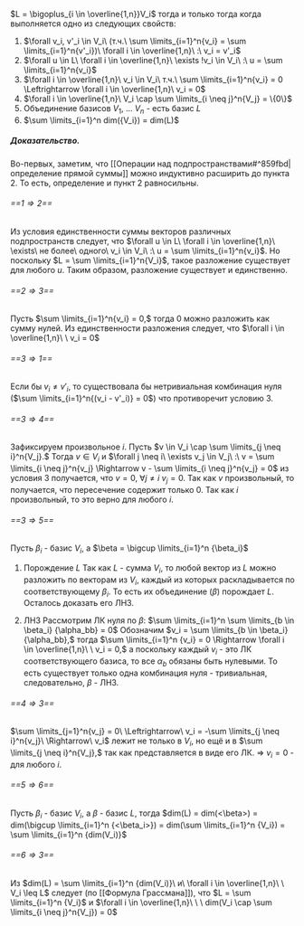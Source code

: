 $L = \bigoplus_{i \in \overline{1,n}}V_i$ тогда и только тогда когда выполняется одно из следующих свойств:
1. $\forall v_i, v'_i \in V_i\ (т.ч.\ \sum \limits_{i=1}^n{v_i} = \sum \limits_{i=1}^n{v'_i})\ \forall i \in \overline{1,n}\ :\ v_i = v'_i$
2. $\forall u \in L\ \forall i \in \overline{1,n}\ \exists !v_i \in V_i\ :\ u = \sum \limits_{i=1}^n{v_i}$
3. $\forall i \in \overline{1,n}\ v_i \in V_i\ т.ч.\ \sum \limits_{i=1}^n{v_i} = 0 \Leftrightarrow \forall i \in \overline{1,n}\ v_i = 0$
4. $\forall i \in \overline{1,n}\ V_i \cap \sum \limits_{i \neq j}^n{V_j} = \{0\}$
5. Объединение базисов $V_1,\ ...\ V_n$ - есть базис $L$
6. $\sum \limits_{i=1}^n dim({V_i}) = dim(L)$

##### Доказательство.

Во-первых, заметим, что [[Операции над подпространствами#^859fbd|определение прямой суммы]] можно индуктивно расширить до пункта 2. То есть, определение и пункт 2 равносильны.
###### ==$1 \Rightarrow 2$== 
Из условия единственности суммы векторов различных подпространств следует, что $\forall u \in L\ \forall i \in \overline{1,n}\ \exists\ не более\ одного\ v_i \in V_i\ :\ u = \sum \limits_{i=1}^n{v_i}$. Но поскольку $L = \sum \limits_{i=1}^n{V_i}$​, такое разложение существует для любого $u$. Таким образом, разложение существует и единственно.

###### ==$2 \Rightarrow 3$== 
Пусть $\sum \limits_{i=1}^n{v_i} = 0,$ тогда 0 можно разложить как сумму нулей. Из единственности разложения следует, что $\forall i \in \overline{1,n}\ \ v_i = 0$
###### ==$3 \Rightarrow 1$== 
Если бы $v_i \neq v'_i$, то существовала бы нетривиальная комбинация нуля ($\sum \limits_{i=1}^n{(v_i - v'_i)} = 0$) что противоречит условию 3.

###### ==$3 \Rightarrow 4$== 
Зафиксируем произвольное $i$. Пусть $v \in V_i \cap \sum \limits_{j \neq i}^n{V_j}.$ Тогда $v \in V_i$ и $\forall j \neq i\ \exists v_j \in V_j\ :\ v = \sum \limits_{i \neq j}^n{v_j} \Rightarrow v -  \sum \limits_{i \neq j}^n{v_j} = 0$ из условия 3 получается, что $v = 0,\ \forall j \neq i\ v_j = 0.$ Так как $v$ произвольный, то получается, что пересечение содержит только 0. Так как $i$ произвольный, то это верно для любого $i$.

###### ==$3 \Rightarrow 5$== 
Пусть $\beta_i$ - базис $V_i,$ а $\beta = \bigcup \limits_{i=1}^n {\beta_i}$
1. Порождение $L$
Так как $L$ - сумма $V_i,$ то любой вектор из $L$ можно разложить по векторам из $V_i,$ каждый из которых раскладывается по соответствующему $\beta_i.$ То есть их объединение ($\beta$) порождает $L.$
Осталось доказать его ЛНЗ.

2. ЛНЗ
Рассмотрим ЛК нуля по $\beta$: $\sum \limits_{i=1}^n \sum \limits_{b \in \beta_i} {\alpha_bb} = 0$ Обозначим $v_i = \sum \limits_{b \in \beta_i} {\alpha_bb},$ тогда $\sum \limits_{i=1}^n {v_i} = 0 \Rightarrow \forall i \in \overline{1,n}\ \ v_i = 0,$  а поскольку каждый $v_i$ - это ЛК соответствующего базиса, то все $\alpha_b$ обязаны быть нулевыми. То есть существует только одна комбинация нуля - тривиальная, следовательно, $\beta$ - ЛНЗ.

###### ==$4 \Rightarrow 3$== 
$\sum \limits_{j=1}^n{v_j} = 0\ \Leftrightarrow\ v_i = -\sum \limits_{j \neq i}^n{v_j}\ \Rightarrow\ v_i$ лежит не только в $V_i$, но ещё и в $\sum \limits_{j \neq i}^n{V_j},$ так как представляется в виде его ЛК. $\Rightarrow\ v_i = 0$ - для любого $i$.

###### ==$5 \Rightarrow 6$== 
Пусть $\beta_i$ - базис $V_i,$ а $\beta$ - базис $L$, тогда $dim(L) = dim(<\beta>) = dim(\bigcup \limits_{i=1}^n {<\beta_i>}) = dim(\sum \limits_{i=1}^n {V_i}) = \sum \limits_{i=1}^n {dim(V_i)}$
###### ==$6 \Rightarrow 3$== 
Из $dim(L) = \sum \limits_{i=1}^n {dim(V_i)}\ и\ \forall i \in \overline{1,n}\ \ V_i \leq L$ следует (по [[Формула Грассмана]]), что $L = \sum \limits_{i=1}^n {V_i}$ и $\forall i \in \overline{1,n}\ \ \ dim(V_i \cap \sum \limits_{i \neq j}^n{V_j}) = 0$
